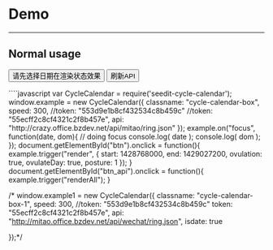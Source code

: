 # Demo

---

## Normal usage
<script type="text/javascript" src="http://scdn.bozhong.com/source/common/js/jquery.min.js"></script>
<button id="btn">请先选择日期在渲染状态效果</button>
<button id="btn_api">刷新API</button>
<div class="cycle-calendar-box"></div>
<div class="cycle-calendar-box-1"></div>
````javascript
var CycleCalendar = require('seedit-cycle-calendar');
window.example = new CycleCalendar({
	classname: "cycle-calendar-box",
	speed: 300,
	//token: "553d9e1b8cf432534c8b459c"
	//token: "55ecff2c8cf4321c2f8b457e",
	api: "http://crazy.office.bzdev.net/api/mitao/ring.json"
});
example.on("focus", function(date, dom){
	// doing focus
	console.log( date );
	console.log( dom );
});
document.getElementById("btn").onclick = function(){
	example.trigger("render", {
		start: 1428768000,
		end: 1429027200,
		ovulation: true,
		ovulateDay: true,
		posture: 1
	});
}
document.getElementById("btn_api").onclick = function(){
	example.trigger("renderAll");
}

/*
window.example1 = new CycleCalendar({
	classname: "cycle-calendar-box-1",
	speed: 300,
	//token: "553d9e1b8cf432534c8b459c"
	token: "55ecff2c8cf4321c2f8b457e",
	api: "http://mitao.office.bzdev.net/api/wechat/ring.json",
	isdate: true

});*/
````